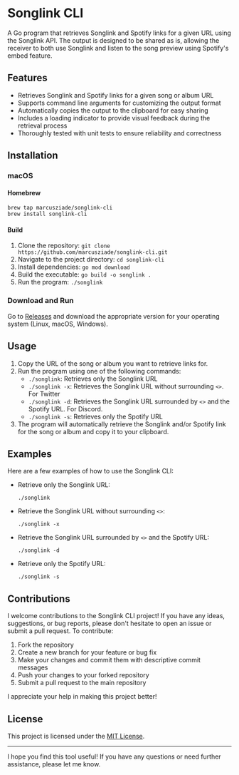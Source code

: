 # Songlink CLI

A Go program that retrieves Songlink and Spotify links for a given URL using the Songlink API. The output is designed to be shared as is, allowing the receiver to both use Songlink and listen to the song preview using Spotify's embed feature.

## Features

-   Retrieves Songlink and Spotify links for a given song or album URL
-   Supports command line arguments for customizing the output format
-   Automatically copies the output to the clipboard for easy sharing
-   Includes a loading indicator to provide visual feedback during the retrieval process
-   Thoroughly tested with unit tests to ensure reliability and correctness

## Installation

### macOS

#### Homebrew

```
brew tap marcusziade/songlink-cli
brew install songlink-cli
```

#### Build

1. Clone the repository: `git clone https://github.com/marcusziade/songlink-cli.git`
2. Navigate to the project directory: `cd songlink-cli`
3. Install dependencies: `go mod download`
4. Build the executable: `go build -o songlink .`
5. Run the program: `./songlink`

### Download and Run

Go to [Releases](https://github.com/marcusziade/songlink-cli/releases) and download the appropriate version for your operating system (Linux, macOS, Windows).

## Usage

1. Copy the URL of the song or album you want to retrieve links for.
2. Run the program using one of the following commands:
    - `./songlink`: Retrieves only the Songlink URL
    - `./songlink -x`: Retrieves the Songlink URL without surrounding `<>`. For Twitter
    - `./songlink -d`: Retrieves the Songlink URL surrounded by `<>` and the Spotify URL. For Discord.
    - `./songlink -s`: Retrieves only the Spotify URL
3. The program will automatically retrieve the Songlink and/or Spotify link for the song or album and copy it to your clipboard.

## Examples

Here are a few examples of how to use the Songlink CLI:

-   Retrieve only the Songlink URL:

    ```
    ./songlink
    ```

-   Retrieve the Songlink URL without surrounding `<>`:

    ```
    ./songlink -x
    ```

-   Retrieve the Songlink URL surrounded by `<>` and the Spotify URL:

    ```
    ./songlink -d
    ```

-   Retrieve only the Spotify URL:
    ```
    ./songlink -s
    ```

## Contributions

I welcome contributions to the Songlink CLI project! If you have any ideas, suggestions, or bug reports, please don't hesitate to open an issue or submit a pull request. To contribute:

1. Fork the repository
2. Create a new branch for your feature or bug fix
3. Make your changes and commit them with descriptive commit messages
4. Push your changes to your forked repository
5. Submit a pull request to the main repository

I appreciate your help in making this project better!

## License

This project is licensed under the [MIT License](LICENSE).

---

I hope you find this tool useful! If you have any questions or need further assistance, please let me know.
